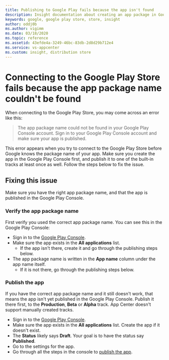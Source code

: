 ```yaml
---
title: Publishing to Google Play fails because the app isn't found
description: Insight documentation about creating an app package in Google Play Console so that App Center can connect and work with Google Play
keywords: google, google play store, store, insight
author: oddj0b
ms.author: vigimm
ms.date: 03/18/2020
ms.topic: reference
ms.assetid: 43efde4a-3249-46bc-83db-2d8d29b712e4
ms.service: vs-appcenter
ms.custom: insight, distribution store
---
```


# Connecting to the Google Play Store fails because the app package name couldn't be found

When connecting to the Google Play Store, you may come across an error like this:

> The app package name could not be found in your Google Play Console account. Sign in to your Google Play Console account and make sure your app is published.

This error appears when you try to connect to the Google Play Store before Google knows the package name of your app. Make sure you create the app in the Google Play Console first, and publish it to one of the built-in tracks at least once as well. Follow the steps below to fix the issue.

## Fixing this issue

Make sure you have the right app package name, and that the app is published in the Google Play Console.

### Verify the app package name

First verify you used the correct app package name. You can see this in the Google Play Console:

* Sign in to the [Google Play Console](https://play.google.com/apps/publish/).
* Make sure the app exists in the **All applications** list.
  * If the app isn't there, create it and go through the publishing steps below.
* The app package name is written in the **App name** column under the app name itself.
  * If it is not there, go through the publishing steps below.

### Publish the app

If you have the correct app package name and it still doesn't work, that means the app isn't yet published in the Google Play Console. Publish it there first, to the **Production**, **Beta** or **Alpha** track. App Center doesn't support manually created tracks.

* Sign in to the [Google Play Console](https://play.google.com/apps/publish/).
* Make sure the app exists in the **All applications** list. Create the app if it doesn't exist.
* The **Status** likely says **Draft**. Your goal is to have the status say **Published**.
* Go to the settings for the app.
* Go through all the steps in the console to [publish the app](https://support.google.com/googleplay/android-developer/answer/6334282?hl=en&ref_topic=7072031).
